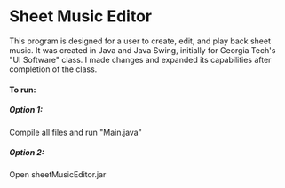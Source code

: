 # Sheet Music Editor

This program is designed for a user to create, edit, and play back sheet music. It was created in Java and Java Swing, initially for Georgia Tech's "UI Software" class. I made changes and expanded its capabilities after completion of the class.

#### To run: 
##### Option 1:
Compile all files and run "Main.java"

##### Option 2:
Open sheetMusicEditor.jar
